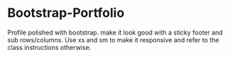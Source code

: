 # Bootstrap-Portfolio
Profile polished with bootstrap. make it look good with a sticky footer and sub rows/columns. Use xs and sm to make it responsive and refer to the class instructions otherwise.
